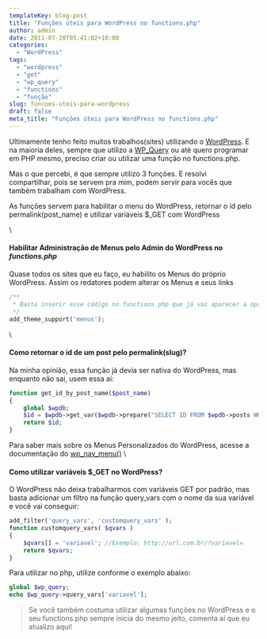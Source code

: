 ```yaml
---
templateKey: blog-post
title: "Funções úteis para WordPress no functions.php"
author: admin
date: 2011-07-28T05:41:02+10:00
categories:
  - "WordPress"
tags:
  - "wordpress"
  - "get"
  - "wp_query"
  - "functions"
  - "função"
slug: funcoes-uteis-para-wordpress
draft: false
meta_title: "Funções úteis para WordPress no functions.php"
---
```


Ultimamente tenho feito muitos trabalhos(sites) utilizando o [WordPress](http://wordpress.org/). E na maioria deles, sempre que utilizo a [WP_Query](http://codex.wordpress.org/Class_Reference/WP_Query) ou até quero programar em PHP mesmo, preciso criar ou utilizar uma função no functions.php.

Mas o que percebi, é que sempre utilizo 3 funções. E resolvi compartilhar, pois se servem pra mim, podem servir para vocês que também trabalham com WordPress.

As funções servem para habilitar o menu do WordPress, retornar o id pelo permalink(post\_name) e utilizar variáveis $\_GET com WordPress

\\

#### Habilitar Administração de Menus pelo Admin do WordPress no _functions.php_

Quase todos os sites que eu faço, eu habilito os Menus do próprio WordPress. Assim os redatores podem alterar os Menus e seus links

```php
/**
 * Basta inserir esse código no functions.php que já vai aparecer a opção Menu no Admin
 */
add_theme_support('menus');
```
\\

#### Como retornar o id de um post pelo permalink(slug)?

Na minha opinião, essa função já devia ser nativa do WordPress, mas enquanto não sai, usem essa aí:

```php
function get_id_by_post_name($post_name)
{
    global $wpdb;
    $id = $wpdb->get_var($wpdb->prepare("SELECT ID FROM $wpdb->posts WHERE post_name = '%s'", $post_name));
    return $id;
}
```

Para saber mais sobre os Menus Personalizados do WordPress, acesse a documentação do [wp\_nav\_menu()](http://codex.wordpress.org/Function_Reference/wp_nav_menu)
\\


#### Como utilizar variáveis $_GET no WordPress?

O WordPress não deixa trabalharmos com variáveis GET por padrão, mas basta adicionar um filtro na função query\_vars com o nome da sua variável e você vai conseguir:

```php
add_filter('query_vars', 'customquery_vars' );
function customquery_vars( $qvars )
{
    $qvars[] = 'variavel'; //Exemplo: http://url.com.br/?variavel=
    return $qvars;
}
```

Para utilizar no php, utilize conforme o exemplo abaixo:

```php
global $wp_query;
echo $wp_query->query_vars['variavel'];
```

> Se você também costuma utilizar algumas funções no WordPress e o seu functions.php sempre inicia do mesmo jeito, comenta aí que eu atualizo aqui!
